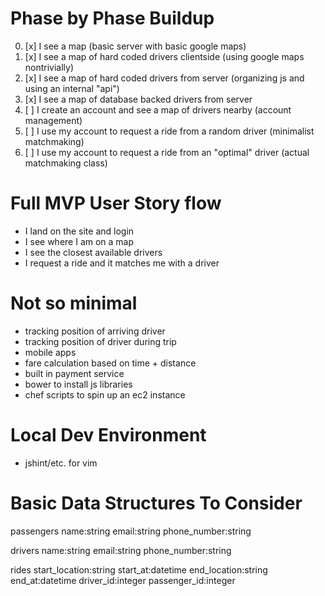 # Phase by Phase Buildup
0. [x] I see a map (basic server with basic google maps)
1. [x] I see a map of hard coded drivers clientside (using google maps nontrivially)
2. [x] I see a map of hard coded drivers from server (organizing js and using an internal "api")
3. [x] I see a map of database backed drivers from server
4. [ ] I create an account and see a map of drivers nearby (account management)
5. [ ] I use my account to request a ride from a random driver (minimalist matchmaking)
6. [ ] I use my account to request a ride from an "optimal" driver (actual matchmaking class)

# Full MVP User Story flow
* I land on the site and login
* I see where I am on a map
* I see the closest available drivers
* I request a ride and it matches me with a driver

# Not so minimal
* tracking position of arriving driver
* tracking position of driver during trip
* mobile apps
* fare calculation based on time + distance
* built in payment service
* bower to install js libraries
* chef scripts to spin up an ec2 instance

# Local Dev Environment
* jshint/etc. for vim

# Basic Data Structures To Consider
passengers
name:string
email:string
phone_number:string

drivers
name:string
email:string
phone_number:string

rides
start_location:string
start_at:datetime
end_location:string
end_at:datetime
driver_id:integer
passenger_id:integer

